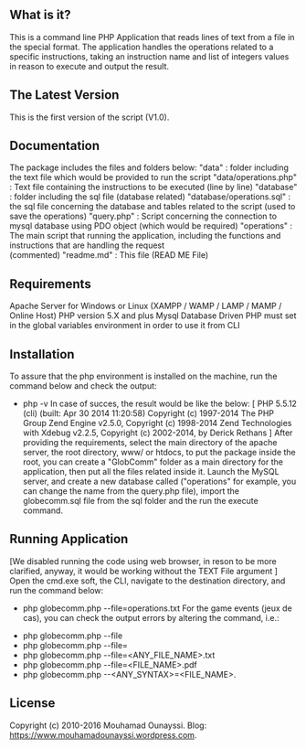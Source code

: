 
  What is it?
  -----------
  This is a command line PHP Application that reads lines of text from a file in the special format.
  The application handles the operations related to a specific instructions, taking an instruction name and list of integers values in  reason to execute and output the result. 
 
  The Latest Version
  ------------------
  This is the first version of the script (V1.0).

  Documentation
  -------------
  The package includes the files and folders below:
  "data" : folder including the text file which would be provided to run the script
  "data/operations.php" : Text file containing the instructions to be executed (line by line)
  "database" : folder including the sql file (database related)
  "database/operations.sql" : the sql file concerning the database and tables related to the script (used to save the operations)
  "query.php" : Script concerning the connection to mysql database using PDO object (which would be required)
  "operations" : The main script that running the application, including the functions and instructions that are handling the request  
               (commented)
  "readme.md" : This file (READ ME File)
  
  Requirements
  ------------
  Apache Server for Windows or Linux (XAMPP / WAMP / LAMP / MAMP / Online Host)
  PHP version 5.X and plus
  Mysql Database Driven
  PHP must set in the global variables environment in order to use it from CLI
  
  Installation
  ------------
  To assure that the php environment is installed on the machine, run the command below and check the output:
  * php -v
  In case of succes, the result would be like the below:
 	 [
	 PHP 5.5.12 (cli) (built: Apr 30 2014 11:20:58)
	 Copyright (c) 1997-2014 The PHP Group
	 Zend Engine v2.5.0, Copyright (c) 1998-2014 Zend Technologies
     with Xdebug v2.2.5, Copyright (c) 2002-2014, by Derick Rethans
	 ]
  After providing the requirements, select the main directory of the apache server, the root directory, www/ or htdocs, to put the
  package inside the root, you can create a "GlobComm" folder as a main directory for the application, then put all the files related 
  inside it.
  Launch the MySQL server, and create a new database called ("operations" for example, you can change the name from the query.php file),
  import the globecomm.sql file from the sql folder and the run the execute command.
  
  Running Application
  -------------------
  [We disabled running the code using web browser, in reson to be more clarified, anyway, it would be working without the TEXT File 
  argument ]
  Open the cmd.exe soft, the CLI, navigate to the destination directory, and run the command below:
  * php globecomm.php --file=operations.txt
  For the game events (jeux de cas), you can check the output errors by altering the command, i.e.:
  - php globecomm.php --file
  - php globecomm.php --file=
  - php globecomm.php --file=<ANY_FILE_NAME>.txt 
  - php globecomm.php --file=<FILE_NAME>.pdf
  - php globecomm.php --<ANY_SYNTAX>=<FILE_NAME>.<EXT> 
  
  License
  -------
  Copyright (c) 2010-2016 Mouhamad Ounayssi.
  Blog: https://www.mouhamadounayssi.wordpress.com.

